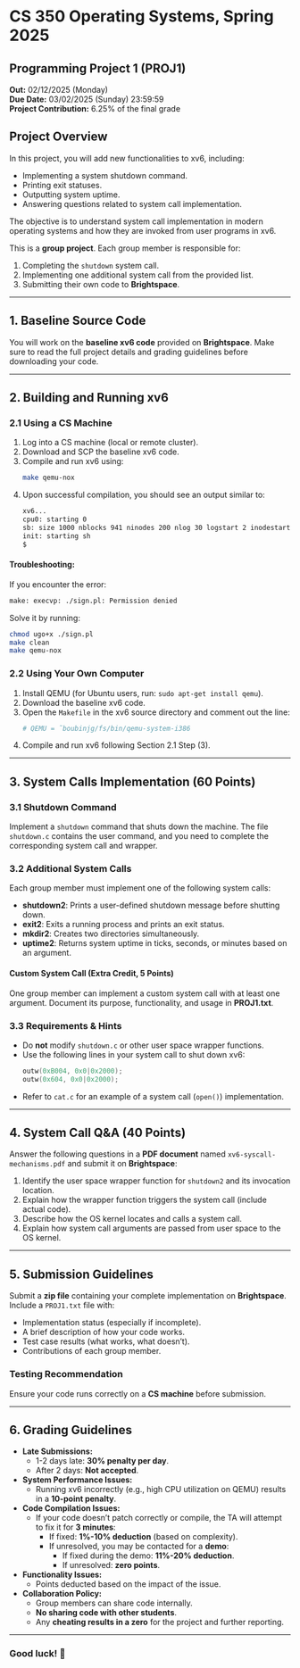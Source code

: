 # CS 350 Operating Systems, Spring 2025
## Programming Project 1 (PROJ1)

**Out:** 02/12/2025 (Monday)  
**Due Date:** 03/02/2025 (Sunday) 23:59:59  
**Project Contribution:** 6.25% of the final grade  

## Project Overview
In this project, you will add new functionalities to xv6, including:
- Implementing a system shutdown command.
- Printing exit statuses.
- Outputting system uptime.
- Answering questions related to system call implementation.

The objective is to understand system call implementation in modern operating systems and how they are invoked from user programs in xv6.

This is a **group project**. Each group member is responsible for:
1. Completing the `shutdown` system call.
2. Implementing one additional system call from the provided list.
3. Submitting their own code to **Brightspace**.

---
## 1. Baseline Source Code
You will work on the **baseline xv6 code** provided on **Brightspace**. Make sure to read the full project details and grading guidelines before downloading your code.

---
## 2. Building and Running xv6

### 2.1 Using a CS Machine
1. Log into a CS machine (local or remote cluster).
2. Download and SCP the baseline xv6 code.
3. Compile and run xv6 using:
   ```sh
   make qemu-nox
   ```
4. Upon successful compilation, you should see an output similar to:
   ```sh
   xv6...
   cpu0: starting 0
   sb: size 1000 nblocks 941 ninodes 200 nlog 30 logstart 2 inodestart 32 bmap start 58
   init: starting sh
   $
   ```
#### Troubleshooting:
If you encounter the error:
```sh
make: execvp: ./sign.pl: Permission denied
```
Solve it by running:
```sh
chmod ugo+x ./sign.pl
make clean
make qemu-nox
```

### 2.2 Using Your Own Computer
1. Install QEMU (for Ubuntu users, run: `sudo apt-get install qemu`).
2. Download the baseline xv6 code.
3. Open the `Makefile` in the xv6 source directory and comment out the line:
   ```sh
   # QEMU = ˜boubinjg/fs/bin/qemu-system-i386
   ```
4. Compile and run xv6 following Section 2.1 Step (3).

---
## 3. System Calls Implementation (60 Points)
### 3.1 Shutdown Command
Implement a `shutdown` command that shuts down the machine. The file `shutdown.c` contains the user command, and you need to complete the corresponding system call and wrapper.

### 3.2 Additional System Calls
Each group member must implement one of the following system calls:
- **shutdown2**: Prints a user-defined shutdown message before shutting down.
- **exit2**: Exits a running process and prints an exit status.
- **mkdir2**: Creates two directories simultaneously.
- **uptime2**: Returns system uptime in ticks, seconds, or minutes based on an argument.

#### Custom System Call (Extra Credit, 5 Points)
One group member can implement a custom system call with at least one argument. Document its purpose, functionality, and usage in **PROJ1.txt**.

### 3.3 Requirements & Hints
- Do **not** modify `shutdown.c` or other user space wrapper functions.
- Use the following lines in your system call to shut down xv6:
  ```c
  outw(0xB004, 0x0|0x2000);
  outw(0x604, 0x0|0x2000);
  ```
- Refer to `cat.c` for an example of a system call (`open()`) implementation.

---
## 4. System Call Q&A (40 Points)
Answer the following questions in a **PDF document** named `xv6-syscall-mechanisms.pdf` and submit it on **Brightspace**:
1. Identify the user space wrapper function for `shutdown2` and its invocation location.
2. Explain how the wrapper function triggers the system call (include actual code).
3. Describe how the OS kernel locates and calls a system call.
4. Explain how system call arguments are passed from user space to the OS kernel.

---
## 5. Submission Guidelines
Submit a **zip file** containing your complete implementation on **Brightspace**. Include a `PROJ1.txt` file with:
- Implementation status (especially if incomplete).
- A brief description of how your code works.
- Test case results (what works, what doesn’t).
- Contributions of each group member.

### Testing Recommendation
Ensure your code runs correctly on a **CS machine** before submission.

---
## 6. Grading Guidelines
- **Late Submissions:**
  - 1-2 days late: **30% penalty per day**.
  - After 2 days: **Not accepted**.
- **System Performance Issues:**
  - Running xv6 incorrectly (e.g., high CPU utilization on QEMU) results in a **10-point penalty**.
- **Code Compilation Issues:**
  - If your code doesn’t patch correctly or compile, the TA will attempt to fix it for **3 minutes**:
    - If fixed: **1%-10% deduction** (based on complexity).
    - If unresolved, you may be contacted for a **demo**:
      - If fixed during the demo: **11%-20% deduction**.
      - If unresolved: **zero points**.
- **Functionality Issues:**
  - Points deducted based on the impact of the issue.
- **Collaboration Policy:**
  - Group members can share code internally.
  - **No sharing code with other students**.
  - Any **cheating results in a zero** for the project and further reporting.

---
### **Good luck!** 🚀

